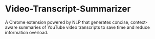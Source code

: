 # Video-Transcript-Summarizer
A Chrome extension powered by NLP that generates concise, context-aware summaries of YouTube video transcripts to save time and reduce information overload.
